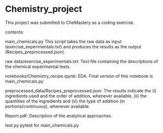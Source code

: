 # Chemistry_project
This project was submitted to CheMastery as a coding exercise.

contents:

main_chemicals.py
This script takes the raw data as input (exercise_experimentals.txt) and produces the results as the output (Recipes_preprocessed.json).

raw data/exercise_experimentals.txt: Text file containing the descriptions of the chemical experimental tests.

notebooks/Chemistry_recipe.ipynb: EDA. Final version of this notebook is main_chemicals.py

preprocessed_data/Recipes_preprocessed.json: The results indicate the (i) ingredients used and the order of addition, whenever available, (ii) the quantities of the ingredients and (iii) the type of addition (in portions/continuous), whenever available.

Report.pdf: Description of the analytical approaches.

test.py
pytest for main_chemicals.py
